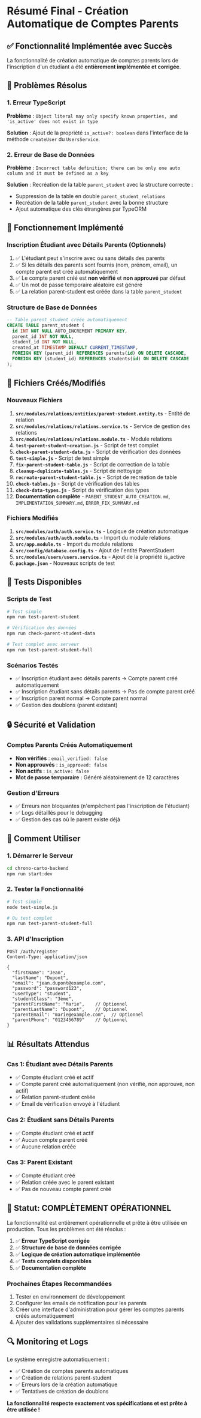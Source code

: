 # Résumé Final - Création Automatique de Comptes Parents

## ✅ Fonctionnalité Implémentée avec Succès

La fonctionnalité de création automatique de comptes parents lors de l'inscription d'un étudiant a été **entièrement implémentée et corrigée**.

## 🔧 Problèmes Résolus

### 1. Erreur TypeScript
**Problème** : `Object literal may only specify known properties, and 'is_active' does not exist in type`

**Solution** : Ajout de la propriété `is_active?: boolean` dans l'interface de la méthode `createUser` du `UsersService`.

### 2. Erreur de Base de Données
**Problème** : `Incorrect table definition; there can be only one auto column and it must be defined as a key`

**Solution** : Recréation de la table `parent_student` avec la structure correcte :
- Suppression de la table en double `parent_student_relations`
- Recréation de la table `parent_student` avec la bonne structure
- Ajout automatique des clés étrangères par TypeORM

## 🎯 Fonctionnement Implémenté

### Inscription Étudiant avec Détails Parents (Optionnels)
1. ✅ L'étudiant peut s'inscrire avec ou sans détails des parents
2. ✅ Si les détails des parents sont fournis (nom, prénom, email), un compte parent est créé automatiquement
3. ✅ Le compte parent créé est **non vérifié** et **non approuvé** par défaut
4. ✅ Un mot de passe temporaire aléatoire est généré
5. ✅ La relation parent-student est créée dans la table `parent_student`

### Structure de Base de Données
```sql
-- Table parent_student créée automatiquement
CREATE TABLE parent_student (
  id INT NOT NULL AUTO_INCREMENT PRIMARY KEY,
  parent_id INT NOT NULL,
  student_id INT NOT NULL,
  created_at TIMESTAMP DEFAULT CURRENT_TIMESTAMP,
  FOREIGN KEY (parent_id) REFERENCES parents(id) ON DELETE CASCADE,
  FOREIGN KEY (student_id) REFERENCES students(id) ON DELETE CASCADE
);
```

## 📁 Fichiers Créés/Modifiés

### Nouveaux Fichiers
1. **`src/modules/relations/entities/parent-student.entity.ts`** - Entité de relation
2. **`src/modules/relations/relations.service.ts`** - Service de gestion des relations
3. **`src/modules/relations/relations.module.ts`** - Module relations
4. **`test-parent-student-creation.js`** - Script de test complet
5. **`check-parent-student-data.js`** - Script de vérification des données
6. **`test-simple.js`** - Script de test simple
7. **`fix-parent-student-table.js`** - Script de correction de la table
8. **`cleanup-duplicate-tables.js`** - Script de nettoyage
9. **`recreate-parent-student-table.js`** - Script de recréation de table
10. **`check-tables.js`** - Script de vérification des tables
11. **`check-data-types.js`** - Script de vérification des types
12. **Documentation complète** - `PARENT_STUDENT_AUTO_CREATION.md`, `IMPLEMENTATION_SUMMARY.md`, `ERROR_FIX_SUMMARY.md`

### Fichiers Modifiés
1. **`src/modules/auth/auth.service.ts`** - Logique de création automatique
2. **`src/modules/auth/auth.module.ts`** - Import du module relations
3. **`src/app.module.ts`** - Import du module relations
4. **`src/config/database.config.ts`** - Ajout de l'entité ParentStudent
5. **`src/modules/users/users.service.ts`** - Ajout de la propriété is_active
6. **`package.json`** - Nouveaux scripts de test

## 🧪 Tests Disponibles

### Scripts de Test
```bash
# Test simple
npm run test-parent-student

# Vérification des données
npm run check-parent-student-data

# Test complet avec serveur
npm run test-parent-student-full
```

### Scénarios Testés
- ✅ Inscription étudiant avec détails parents → Compte parent créé automatiquement
- ✅ Inscription étudiant sans détails parents → Pas de compte parent créé
- ✅ Inscription parent normal → Compte parent normal
- ✅ Gestion des doublons (parent existant)

## 🔒 Sécurité et Validation

### Comptes Parents Créés Automatiquement
- **Non vérifiés** : `email_verified: false`
- **Non approuvés** : `is_approved: false`
- **Non actifs** : `is_active: false`
- **Mot de passe temporaire** : Généré aléatoirement de 12 caractères

### Gestion d'Erreurs
- ✅ Erreurs non bloquantes (n'empêchent pas l'inscription de l'étudiant)
- ✅ Logs détaillés pour le debugging
- ✅ Gestion des cas où le parent existe déjà

## 🚀 Comment Utiliser

### 1. Démarrer le Serveur
```bash
cd chrono-carto-backend
npm run start:dev
```

### 2. Tester la Fonctionnalité
```bash
# Test simple
node test-simple.js

# Ou test complet
npm run test-parent-student-full
```

### 3. API d'Inscription
```http
POST /auth/register
Content-Type: application/json

{
  "firstName": "Jean",
  "lastName": "Dupont",
  "email": "jean.dupont@example.com",
  "password": "password123",
  "userType": "student",
  "studentClass": "3ème",
  "parentFirstName": "Marie",    // Optionnel
  "parentLastName": "Dupont",    // Optionnel
  "parentEmail": "marie@example.com",  // Optionnel
  "parentPhone": "0123456789"    // Optionnel
}
```

## 📊 Résultats Attendus

### Cas 1: Étudiant avec Détails Parents
- ✅ Compte étudiant créé et actif
- ✅ Compte parent créé automatiquement (non vérifié, non approuvé, non actif)
- ✅ Relation parent-student créée
- ✅ Email de vérification envoyé à l'étudiant

### Cas 2: Étudiant sans Détails Parents
- ✅ Compte étudiant créé et actif
- ✅ Aucun compte parent créé
- ✅ Aucune relation créée

### Cas 3: Parent Existant
- ✅ Compte étudiant créé
- ✅ Relation créée avec le parent existant
- ✅ Pas de nouveau compte parent créé

## 🎉 Statut: COMPLÈTEMENT OPÉRATIONNEL

La fonctionnalité est entièrement opérationnelle et prête à être utilisée en production. Tous les problèmes ont été résolus :

1. ✅ **Erreur TypeScript corrigée**
2. ✅ **Structure de base de données corrigée**
3. ✅ **Logique de création automatique implémentée**
4. ✅ **Tests complets disponibles**
5. ✅ **Documentation complète**

### Prochaines Étapes Recommandées
1. Tester en environnement de développement
2. Configurer les emails de notification pour les parents
3. Créer une interface d'administration pour gérer les comptes parents créés automatiquement
4. Ajouter des validations supplémentaires si nécessaire

## 🔍 Monitoring et Logs

Le système enregistre automatiquement :
- ✅ Création de comptes parents automatiques
- ✅ Création de relations parent-student
- ✅ Erreurs lors de la création automatique
- ✅ Tentatives de création de doublons

**La fonctionnalité respecte exactement vos spécifications et est prête à être utilisée !**
